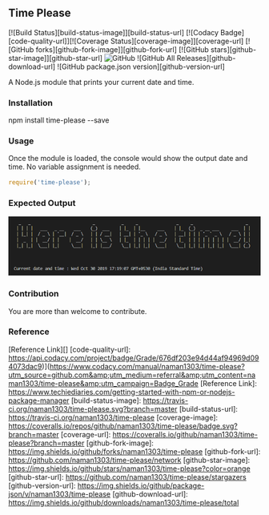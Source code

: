 ## Time Please
[![Build Status][build-status-image]][build-status-url] [![Codacy Badge][code-quality-url]][![Coverage Status][coverage-image]][coverage-url] [![GitHub forks][github-fork-image]][github-fork-url] [![GitHub stars][github-star-image]][github-star-url] ![GitHub](https://img.shields.io/github/license/naman1303/time-please) ![GitHub All Releases][github-download-url] ![GitHub package.json version][github-version-url]

A Node.js module that prints your current date and time.

### Installation
npm install time-please --save

### Usage
Once the module is loaded, the console would show the output date and time. No variable assignment is needed.
```javascript
require('time-please');
```
### Expected Output
![Expected Output](https://raw.githubusercontent.com/naman1303/images/master/time-please.PNG)

### Contribution
You are more than welcome to contribute.

### Reference
[Reference Link][]
[code-quality-url]: https://api.codacy.com/project/badge/Grade/676df203e94d44af94969d094073dac9)](https://www.codacy.com/manual/naman1303/time-please?utm_source=github.com&amp;utm_medium=referral&amp;utm_content=naman1303/time-please&amp;utm_campaign=Badge_Grade
[Reference Link]: <https://www.techiediaries.com/getting-started-with-npm-or-nodejs-package-manager>
[build-status-image]: https://travis-ci.org/naman1303/time-please.svg?branch=master
[build-status-url]: https://travis-ci.org/naman1303/time-please
[coverage-image]: https://coveralls.io/repos/github/naman1303/time-please/badge.svg?branch=master
[coverage-url]: https://coveralls.io/github/naman1303/time-please?branch=master
[github-fork-image]: https://img.shields.io/github/forks/naman1303/time-please
[github-fork-url]: https://github.com/naman1303/time-please/network
[github-star-image]: https://img.shields.io/github/stars/naman1303/time-please?color=orange
[github-star-url]: https://github.com/naman1303/time-please/stargazers
[github-version-url]: https://img.shields.io/github/package-json/v/naman1303/time-please
[github-download-url]: https://img.shields.io/github/downloads/naman1303/time-please/total
